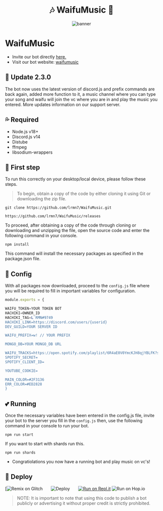 <h1 align="center">🎶 WaifuMusic 🎵</h1>

<div style="text-align: center;">
    <img src="https://res.cloudinary.com/lrmn/image/upload/v1685995050/waifumusic_vymb5w.gif" alt="banner">
</div>


# WaifuMusic
- Invite our bot directly [here.](https://discord.com/api/oauth2/authorize?client_id=1091257209469546566&permissions=8&scope=bot%20applications.commands)
- Visit our bot website: [waifumusic](https://waifu-music.is-a.fun)

## 💨 Update 2.3.0

The bot now uses the latest version of discord.js and prefix commands are back again, added more function to it, a music channel where you can type your song and waifu will join the vc where you are in and play the music you entered. More updates information on our support server.

## 💦 Required

- Node.js v18+
- Discord.js v14
- Distube
- ffmpeg
- libsodium-wrappers

## 🔰 First step

To run this correctly on your desktop/local device, please follow these steps.

> To begin, obtain a copy of the code by either cloning it using Git or downloading the zip file.
```
git clone https://github.com/lrmn7/WaifuMusic.git
```
```
https://github.com/lrmn7/WaifuMusic/releases
```
To proceed, after obtaining a copy of the code through cloning or downloading and unzipping the file, open the source code and enter the following command in your console.
```
npm install
```
This command will install the necessary packages as specified in the package.json file.

## 💠 Config

With all packages now downloaded, proceed to the `config.js` file where you will be required to fill in important variables for configuration.
```js
module.exports = {

WAIFU_TOKEN=YOUR TOKEN BOT
HACHIKI=OWNER_ID
HACHIKI_TAG=L`RMN#9749
HACHIKI_LINK=https://discord.com/users/{userid}
DEV_GUILD=YOUR SERVER ID

WAIFU_PREFIX=w! // YOUR PREFIX

MONGO_DB=YOUR MONGO_DB URL

WAIFU_TRACKS=https://open.spotify.com/playlist/6R4aE0V0YmcKJH8qjYBLFK?si=6523d3a5d4b446fd
SPOTIFY_SECRET=
SPOTIFY_CLIENT_ID=

YOUTUBE_COOKIE=

MAIN_COLOR=#2F3136
ERR_COLOR=#ED2828
}
```
## 💕 Running
Once the necessary variables have been entered in the config.js file, invite your bot to the server you fill in the `config.js` then, use the following command in your console to run your bot.
```
npm run start
```
If you want to start with shards run this.
```
npm run shards
```
- Congratiolations you now have a running bot and play music on vc's!

## 💫 Deploy

[![Remix on Glitch](https://cdn.glitch.com/2703baf2-b643-4da7-ab91-7ee2a2d00b5b%2Fremix-button.svg)&nbsp;&nbsp;&nbsp;&nbsp;&nbsp;&nbsp;
![Deploy](https://www.herokucdn.com/deploy/button.svg)&nbsp;&nbsp;&nbsp;&nbsp;&nbsp;&nbsp;
[![Run on Repl.it](https://repl.it/badge/github/WilardzySenpai/WaifuMusic)](https://replit.com/@LRMN/waifumusic)
![Run on Hop.io](https://res.cloudinary.com/lrmn/image/upload/c_scale,w_80/v1685977085/lzZYjpqm_400x400_kwtfxu.png)

> NOTE: It is important to note that using this code to publish a bot publicly or advertising it without proper credit is strictly prohibited.
